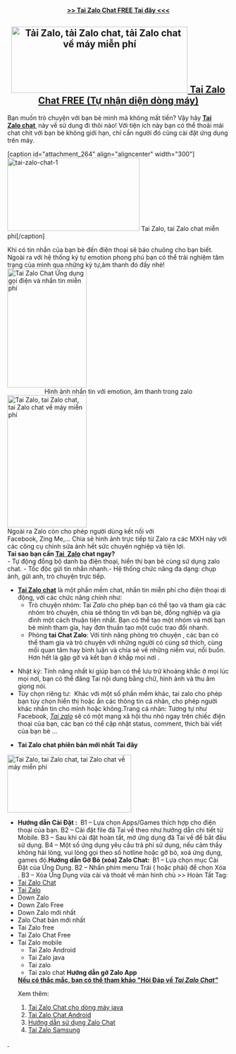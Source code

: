 <p style="text-align: center;"><a href="http://downloadzalo.com/"><strong>&gt;&gt; Tai Zalo Chat FREE Tai đây &lt;&lt;&lt;</strong></a></p>

<h2 style="text-align: center;"><strong>
<a href="http://downloadzalo.com/"><img title="Tải Zalo, tải Zalo chat, tải Zalo chat về máy miễn phí" alt="Tải Zalo, tải Zalo chat, tải Zalo chat về máy miễn phí" src="http://downloadzalo.com/wp-content/uploads/2013/09/download-zalo-chat.gif" width="400" height="150" />
Tai Zalo Chat FREE
(Tự nhận diện dòng máy)
</a></strong></h2>
Bạn muốn trò chuyện với bạn bè mình mà không mất tiền? Vậy hãy <a href="http://downloadzalo.com/"><strong>Tai Zalo chat</strong></a><b><a href="http://downloadzalo.com/" target="_blank"> </a> </b>này về sử dụng đi thôi nào! Với tiện ích này bạn có thể thoải mái chat chit với bạn bè không giới hạn, chỉ cần người đó cũng cài đặt ứng dụng trên máy.
<div>

[caption id="attachment_264" align="aligncenter" width="300"]<a href="http://downloadzalo.com/wp-content/uploads/2013/11/tai-zalo-chat-1.jpg"><img class="size-medium wp-image-264 " title="Tai Zalo, tai Zalo chat, tai Zalo chat về máy miễn phí" alt="tai-zalo-chat-1" src="http://downloadzalo.com/wp-content/uploads/2013/11/tai-zalo-chat-1-300x166.jpg" width="300" height="166" /></a> Tai Zalo, tai Zalo chat miễn phí[/caption]

</div>
Khi có tin nhắn của bạn bè đến điện thoại sẽ báo chuông cho bạn biết. Ngoài ra với hệ thống ký tự emotion phong phú bạn có thể trải nghiệm tâm trạng của mình qua những ký tự,âm thanh đó đấy nhé!
<div><img class="aligncenter" style="border: 0px;" title="Tai Zalo, tai Zalo chat, tai Zalo chat về máy miễn phí" alt="Tai Zalo Chat Ứng dụng gọi điện và nhắn tin miễn phí" src="http://1.bp.blogspot.com/-y6VNPqwyxPk/UZb2igmAjyI/AAAAAAAAAHc/3EWudngJ2Nw/s1600/2.jpg" width="180" height="270" border="0" /></div>
<div style="text-align: center;">Hình ảnh nhắn tin với emotion, âm thanh trong zalo</div>
<div>
<div><img class="aligncenter" style="border: 0px;" title="Tai Zalo, tai Zalo chat, tai Zalo chat về máy miễn phí" alt="Tai Zalo, tai Zalo chat, tai Zalo chat về máy miễn phí" src="http://1.bp.blogspot.com/-6LHz-IZhyLw/UZZIbax0u0I/AAAAAAAANKA/_sa9cn5s0mY/s1600/12.jpg" width="180" height="300" border="0" /></div>
<div>Ngoài ra Zalo còn cho phép người dùng kết nối với Facebook, Zing Me,… Chia sẻ hình ảnh trực tiếp từ Zalo ra các MXH này với các công cụ chỉnh sửa ảnh hết sức chuyên nghiệp và tiện lợi.</div>
<b>
</b><b>Tai sao bạn cần <a href="http://downloadzalo.com/">Tai  Zalo</a> chat ngay?</b>

</div>
<div>- Tự động đồng bộ danh bạ điện thoại, hiển thị bạn bè cùng sử dụng zalo chat.
- Tốc độc gửi tin nhắn nhanh.- Hệ thống chức năng đa dạng: chụp ảnh, gửi anh, trò chuyện trực tiếp.</div>
<ul>
	<li><a href="http://downloadzalo.com/tai-zalo-tai-zalo-chat-tai-zalo-chat-ve-may-mien-phi/"><strong>Tai Zalo chat</strong></a> là một phần mềm chat, nhắn tin miễn phí cho điện thoại di động, với các chức năng chính như:
<ul>
	<li>Trò chuyện nhóm: Tai <em>Zalo</em> cho phép bạn có thể tạo và tham gia các nhóm trò chuyện, chia sẻ thông tin với bạn bè, đồng nghiệp và gia đình một cách thuận tiện nhất. Bạn có thể tạo một nhóm và mời bạn bè mình tham gia, hay đơn thuần tạo một cuộc trao đổi nhanh.</li>
	<li>Phòng <strong>tai Chat Zalo</strong>: Với tính năng phòng trò chuyện , các bạn có thể tham gia và trò chuyện với những người có cùng sở thích, cùng mối quan tâm hay bình luận và chia sẻ về những niềm vui, nỗi buồn. Hơn hết là gặp gỡ và kết bạn ở khắp mọi nơi .</li>
</ul>
</li>
</ul>
<ul>
	<li>Nhật ký: Tính năng nhất kí giúp bạn có thể lưu trữ khoảng khắc ở mọi lúc mọi nơi, bạn có thể đăng Tai nội dung bằng chữ, hình ảnh và thu âm giọng nói.</li>
	<li>Tùy chọn riêng tư:  Khác với một số phần mềm khác, tai zalo<strong> </strong>cho phép bạn tùy chọn hiển thị hoặc ẩn các thông tin cá nhân, cho phép người khác nhắn tin cho mình hoặc không.Trang cá nhân: Tương tự như Facebook, <a href="http://downloadzalo.com"><em>Tai zalo</em></a> sẽ có một mạng xã hội thu nhỏ ngay trên chiếc điện thoại của bạn, các bạn có thể cập nhật status, comment, thích bài viết của bạn bè …</li>
</ul>
<ul>
	<li><strong>Tai Zalo chat phiên bản mới nhất Tai đây</strong></li>
</ul>
<a href="&quot;"><img title="Tai Zalo, tai Zalo chat, tai Zalo chat về máy miễn phí" alt="Tai Zalo, tai Zalo chat, tai Zalo chat về máy miễn phí" src="http://downloadzalo.com/wp-content/uploads/2013/09/download-zalo-chat.gif" width="281" height="131" /></a>
<ul>
	<li><b>Hướng dẫn Cài Đặt : </b>
B1 – Lựa chọn Apps/Games thích hợp cho điện thoại của bạn.
B2 – Cài đặt file đã Tai về theo như hướng dẫn chi tiết từ Mobile.
B3 – Sau khi cài đặt hoàn tất, mở ứng dụng đã Tai về để bắt đầu sử dụng.
B4 – Một số ứng dụng yêu cầu trả phí sử dụng, nếu cảm thấy không hài lòng, vui lòng gọi theo số hotline hoặc gỡ bỏ, xoá ứng dụng, games đó.<b>Hướng dẫn Gỡ Bỏ (xóa) Zalo Chat: </b>
B1 – Lựa chọn mục Cài Đặt của Ứng Dụng.
B2 – Nhấn phím menu Trái ( hoặc phải) để chọn Xóa .
B3 – Xóa Ứng Dụng vừa cài và thoát về màn hình chủ &gt;&gt; Hoàn Tất
Tag:</li>
	<li><a href="http://downloadzalo.com/">Tai Zalo Chat</a></li>
	<li><a href="http://downloadzalo.com/tai-zalo-tai-zalo-chat-tai-zalo-chat-ve-may-mien-phi/">Tai Zalo</a></li>
	<li>Down Zalo</li>
	<li>Down Zalo Free</li>
	<li>Down Zalo mới nhất</li>
	<li>Zalo Chat bản mới nhất</li>
	<li>Tai Zalo free</li>
	<li>Tai Zalo Chat Free</li>
	<li>Tai Zalo mobile
<ul>
	<li>Tai Zalo Android</li>
	<li>Tai Zalo java</li>
	<li>Tai zalo</li>
	<li>Tai zalo chat
<strong>Hướng dẫn gỡ Zalo App</strong></li>
</ul>
<strong><a href="http://downloadzalo.com/hoi-dap-ve-zalo-chat/">
Nếu có thắc mắc, bạn có thể tham khảo "Hỏi Đáp về </a><em><a href="http://downloadzalo.com/hoi-dap-ve-zalo-chat/">Tai Zalo Chat</a><a href="http://downloadzalo.com/hoi-dap-ve-zalo-chat/">"</a></em></strong>

Xem thêm:
<ol>
	<li><a href="http://downloadzalo.com/download-zalo-chat-cho-dong-may-chay-java/">Tai Zalo Chat cho dòng máy java
</a></li>
	<li><a href="http://downloadzalo.com/download-zalo-chat-android/">Tai Zalo Chat Android</a></li>
	<li><a href="http://downloadzalo.com/huong-dan-su-dung-zalo-chat/">Hướng dẫn sử dụng Zalo Chat</a></li>
	<li><a href="http://downloadzalo.com/download-zalo-samsung/">Tai Zalo Samsung</a></li>
</ol>
</li>
</ul>
<a href="http://downloadzalo.com/huong-dan-su-dung-zalo-chat/"> </a>
